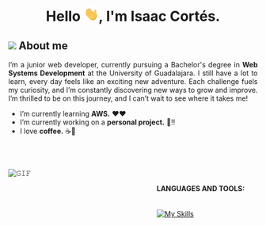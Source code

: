 <h1 align="center">Hello <img src="https://raw.githubusercontent.com/ABSphreak/ABSphreak/master/gifs/Hi.gif" width="30px">, I'm Isaac Cortés.</h1>

## <picture><img src = "https://github.com/7oSkaaa/7oSkaaa/blob/main/Images/about_me.gif?raw=true" width = 30px></picture> About me

<p align="justify">
    I’m a junior web developer, currently pursuing a Bachelor's degree in <b>Web Systems Development</b> at the University of Guadalajara.
    I still have a lot to learn, every day feels like an exciting new adventure. Each challenge fuels my curiosity, and I’m constantly discovering new ways to grow and improve.
    I’m thrilled to be on this journey, and I can’t wait to see where it takes me!
</p>

- I’m currently learning **AWS.** :heart::heart: 
- I’m currently working on a **personal project.** :eyes::bangbang:
- I love **coffee.** :coffee::sparkling_heart:
<br/>
<br/>


<a target="_blank"><img align="left" height="300" width="300" alt="𝙶𝙸𝙵" src="https://github.com/JayantGoel001/JayantGoel001/blob/master/GIF/github.gif"></a>
<br/>

**LANGUAGES AND TOOLS:**  
<br/>
<br/>
[![My Skills](https://skillicons.dev/icons?i=typescript,js,html,css,tailwind,react,nextjs,nodejs,express,mysql,postgresql,mongodb&perline=3)](https://skillicons.dev)
<br/>
